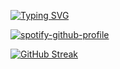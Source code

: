 [![Typing SVG](https://readme-typing-svg.herokuapp.com?duration=4000&color=47F7F2&background=03030300&center=true&multiline=true&lines=Welcome+to+my+Github+profile+%3AP)](https://git.io/typing-svg)

[![spotify-github-profile](https://spotify-github-profile.vercel.app/api/view?uid=qzbwhonae2ikelqgc2t9r8z3g&cover_image=true&theme=novatorem&bar_color=53b14f&bar_color_cover=true)](https://spotify-github-profile.vercel.app/api/view?uid=qzbwhonae2ikelqgc2t9r8z3g&redirect=true)

[![GitHub Streak](http://github-readme-streak-stats.herokuapp.com?user=JuniorInjects&theme=Javascript-dark&hide_border=true&date_format=M%20j%5B%2C%20Y%5D)](https://git.io/streak-stats)
